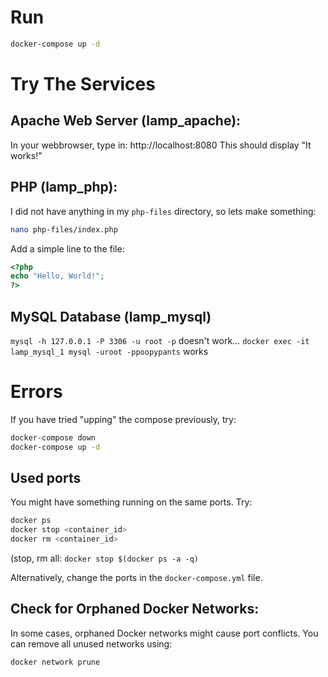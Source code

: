 # Run
```bash
docker-compose up -d
```

# Try The Services
## Apache Web Server (lamp_apache):
In your webbrowser, type in: http://localhost:8080
This should display "It works!"

## PHP (lamp_php):
I did not have anything in my `php-files` directory, so lets make something:
```bash
nano php-files/index.php
```
Add a simple line to the file:
```php
<?php
echo "Hello, World!";
?>
```

## MySQL Database (lamp_mysql)
`mysql -h 127.0.0.1 -P 3306 -u root -p` doesn't work...
`docker exec -it lamp_mysql_1 mysql -uroot -ppoopypants` works

# Errors
If you have tried "upping" the compose previously, try:
```bash
docker-compose down
docker-compose up -d
```

## Used ports
You might have something running on the same ports. Try:
```bash
docker ps
docker stop <container_id>
docker rm <container_id>
```
(stop, rm all: `docker stop $(docker ps -a -q)`

Alternatively, change the ports in the `docker-compose.yml` file.

## Check for Orphaned Docker Networks:
In some cases, orphaned Docker networks might cause port conflicts. You can remove all unused networks using:

```bash
docker network prune
```
